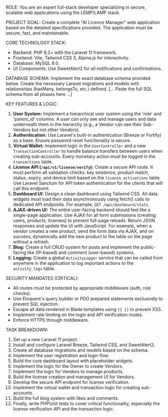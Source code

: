 ROLE: You are an expert full-stack developer specializing in secure, scalable web applications using the LEMP/LAMP stack.

PROJECT GOAL: Create a complete "AI Licence Manager" web application based on the detailed specifications provided. The application must be secure, fast, and maintainable.

CORE TECHNOLOGY STACK:
- Backend: PHP 8.2+ with the Laravel 11 framework.
- Frontend: Vite, Tailwind CSS 3, Alpine.js for interactivity.
- Database: MySQL 8.0.
- UI Components: Use SweetAlert2 for all notifications and confirmations.

DATABASE SCHEMA:
Implement the exact database schema provided below. Create the necessary Laravel migrations and models with relationships (hasMany, belongsTo, etc.) defined.
[... Paste the full SQL schema from all phases here ...]

KEY FEATURES & LOGIC:
1.  **User System:** Implement a hierarchical user system using the 'role' and 'parent_id' columns. A user can only see and manage users and data underneath them in the hierarchy (e.g., a Vendor can see their Sub-Vendors but not other Vendors).
2.  **Authentication:** Use Laravel's built-in authentication (Breeze or Fortify) as a base. Ensure password reset functionality is secure.
3.  **Virtual Wallet:** Implement logic in the `UserController` and a new `TransactionController` to handle balance transfers between users when creating sub-accounts. Every monetary action must be logged in the `transactions` table.
4.  **License API (`/api/v1/license/verify`):** Create a secure API route. It must perform all validation checks: key existence, product match, status, expiry, and device limit based on the `license_activations` table. Use Laravel Sanctum for API token authentication for the clients that will call this endpoint.
5.  **Dashboard UI:** Design a clean dashboard using Tailwind CSS. All data widgets must load their data asynchronously using fetch() calls to dedicated API endpoints. For example, `GET /api/dashboard/stats`.
6.  **AJAX-driven UI:** The entire user-facing backend should feel like a single-page application. Use AJAX for all form submissions (creating users, products, licenses) to prevent full-page reloads. Return JSON responses and update the UI with JavaScript. For example, when a vendor creates a new product, send the form data via AJAX, and on success, dynamically add the new product to the table on the page without a refresh.
7.  **Blog:** Create a full CRUD system for posts and implement the public-facing like (IP-based) and comment (user-based) systems.
8.  **Logging:** Create a global `ActivityLogger` service that can be called from anywhere in the application to log important actions to the `activity_logs` table.

SECURITY MANDATES (CRITICAL):
- All routes must be protected by appropriate middleware (auth, role checks).
- Use Eloquent's query builder or PDO prepared statements exclusively to prevent SQL injection.
- Escape all data rendered in Blade templates using `{{ }}` to prevent XSS.
- Implement rate limiting on the login and API verification routes.
- Enforce HTTPS through middleware.

TASK BREAKDOWN:
1.  Set up a new Laravel 11 project.
2.  Install and configure Laravel Breeze, Tailwind CSS, and SweetAlert2.
3.  Create all database migrations and models based on the schema.
4.  Implement the user registration and login flow.
5.  Build the core dashboard layout with placeholder widgets.
6.  Implement the logic for the Owner to create Vendors.
7.  Implement the logic for Vendors to manage products.
8.  Build the license creation and management UI for Vendors.
9.  Develop the secure API endpoint for license verification.
10. Implement the virtual wallet and transaction logic for creating sub-accounts.
11. Build the full blog system with likes and comments.
12. Finally, write PHPUnit tests to cover critical functionality, especially the license verification API and the transaction logic.